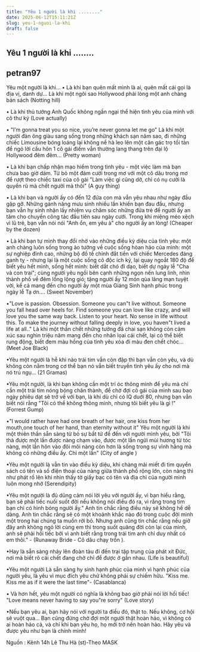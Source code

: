 ```yaml
---
title: "Yêu 1 người là khi ........"
date: 2025-06-12T15:11:21Z
slug: yeu-1-nguoi-la-khi
draft: false
---
```


## Yêu 1 người là khi ........

## petran97

Yêu một người là khi... ​• Là khi bạn quên mất mình là ai, quên mất cái gọi là địa vị, danh dự... Là khi một ngôi sao Hollywood phải lòng một anh chàng bán sách (Notting hill)


	
	

 
 
• Là khi thủ tướng Anh Quốc không ngần ngại thể hiện tình yêu của mình với cô thư ký (Love actually)


	
	

 
 
• "I’m gonna treat you so nice,
you’re never gonna let me go"
Là khi một người đàn ông giàu sang sống trong những khách sạn năm sao, đi những chiếc Limousine bóng loáng lại không nề hà leo lên một căn gác trọ tồi tàn để ngỏ lời cầu hôn 1 cô gái điếm vẫn thường lang thang trên đại lộ Hollywood đêm đêm... (Pretty woman)


	
	

 
 
• Là khi bạn chấp nhận mạo hiểm trong tình yêu - một việc làm mà bạn chưa bao giờ dám. Từ bỏ một đám cưới trong mơ với một cô dâu trong mơ để rượt theo chiếc taxi của cô gái "Làm việc gì cũng dở, chỉ có nụ cười là quyến rũ mà chết người mà thôi" (A guy thing)


	
	

 
 
• Là khi bạn và người ấy có đến 12 đứa con mà vẫn yêu nhau như ngày đầu gặp gỡ. Những gánh năng mưu sinh nhiều lần khiến bạn đau đầu, nhưng bạn vẫn hy sinh nhận lấy nhiệm vụ chăm sóc những đứa trẻ để người ấy an tâm cho chuyến công tác đầu tiên sau ngày cưới. Trong khi miệng méo xệch vì lũ trẻ, bạn vẫn nói nói "Anh ổn, em yêu à" cho người ấy an lòng! (Cheaper by the dozen)
 
 
• Là khi bạn tự mình thay đổi nhờ vào những điều kỳ diệu của tình yêu: một anh chàng luôn sống trong ảo tưởng về cuộc sống hòan hảo của mình: một sự nghiệp đỉnh cao, những bộ đồ tề chỉnh đắt tiền với chiếc Mercedes đáng ganh tỵ - nhưng lại là một cuộc sống cô độc ích kỷ, lại quay ngoắt 180 độ để biết yêu hết mình, sống hết mình: biết dắt chó đi dạo, biết dự ngày lễ "Cha và con trai"; cùng người yêu ngồi bên cạnh những ngọn nến lung linh, nhìn thành phố về đêm lồng lộng gió; tặng người ấy 12 món qùa lãng mạn tuyệt vời, kể cả mang đến cho người ấy một mùa Giáng Sinh hạnh phúc trong ngày lễ Tạ ơn.... (Sweet November)


	
	

 
 
•"Love is passion. Obsession. Someone you can"t live without. Someone you fall head over heels for. Find someone you can love like crazy, and will love you the same way back. Listen to your heart. No sense in life without this. To make the journey without falling deeply in love, you haven"t lived a life at all.."
Là khi một thần chết những tưởng đã chai sạn không còn cảm xúc sau nghìn triệu năm mang đến cho nhân lọai cái chết, lại có thể biết rung động, biết đem màu hồng của tình yêu xóa đi màu đen chết chóc... (Meet Joe Black)


	
	

 
 
•Yêu một người là hễ khi nào trái tim vẫn còn đập thì bạn vẫn còn yêu, và dù không còn nằm trong cơ thể bạn nó vẫn biết truyền tình yêu ấy cho nơi mà nó trú ngụ... (21 Gramas)
 
 
•Yêu một người, là khi bạn không cần một trí óc thông minh để yêu mà chỉ cần một trái tim nóng bỏng chân thành, để chờ đợi cô gái của mình sau bao ngày phiêu dạt sẽ trở về với bạn, là khi dù chỉ có IQ duới 80, nhưng bạn vẫn biết nói rằng "Tôi có thể không thông minh, nhưng tôi biết yêu là gì !" (Forrest Gump)
 
•"I would rather have had one breath of her hair, one kiss from her mouth,one touch of her hand, than eternity without it"
Yêu một người là khi một thiên thần sẵn sàng từ bỏ sự bất tử để đến với người mình yêu, bởi "Tôi thà được một lần được nàng chạm vào, được một lần ngửi mùi hương từ tóc nàng, một lần hôn vào đôi môi nàng còn hơn là sống trong sự vĩnh hằng mà không có những điều ấy. Chỉ một lần" (City of angle )


	
	

 
 
•Yêu một người là vẫn tin vào điều kỳ diệu, khi chàng mải miết đi tìm quyển sách có tên và số điện thoại của nàng giữa thành phố rộng lớn, còn nàng thì như phát rồ lên khi nhìn thấy tờ giấy bạc có tên và địa chỉ của người mình luôn mong nhớ (Serendipity)
 
 
 
•Yêu một người là đủ dũng cảm nói lời yêu với người ấy, vì bạn hiểu rằng, bạn sẽ phải tiếc nuối suốt đời nếu không nói điều đó ra, vì rằng trong tim bạn chỉ có hình bóng người ấy." Anh tin chắc rằng điều này sẽ không hề dễ dàng. Anh tin chắc rằng sẽ có một khoảnh khắc nào đó trong cuộc đời mình một trong hai chúng ta muốn rời bỏ. Nhưng anh cũng tin chắc rằng nếu giờ đây anh không ngỏ lời cùng em thì trong suốt quãng đời còn lại của mình, anh sẽ phải hối tiếc bởi vì anh biết rằng trong trái tim anh chỉ duy nhất có em thôi." - (Runaway Bride - Cô dâu chạy trốn ).
 


	
	

 
 
 
•Hay là sẵn sàng nhảy lên đoàn tàu đi đến trại tập trung của phát xít Đức, nơi mà biết rõ cái chết đang chờ chỉ để được ở gần nhau. (Life is beautiful)


	
	

 
 
•Yêu một người Là sẵn sàng hy sinh hạnh phúc của mình vì hạnh phúc của người yêu, là yêu vì mục đích yêu chứ không phải sự chiếm hữu. "Kiss me. Kiss me as if it were the last time"- (Casablanca)
 
 
 
• Và hơn hết, yêu một người có nghĩa là không bao giờ phải nói lời hối tiếc!
"Love means never having to say you"re sorry" (Love story)


	
	

 
•Nếu bạn yêu ai, bạn hãy nói với người ta điều đó, thật to. Nếu không, cơ hội sẽ vuột qua...
Bạn cũng đừng chờ đợi một người thật hoàn hảo, vì không có ai hoàn hảo cả, và chỉ khi bạn yêu họ, họ mới trở nên hoàn hảo. Hãy yêu và được yêu như bạn là chính mình!
 
Nguồn : Kênh 14h
Lê Thu Hà (st)-Theo MASK